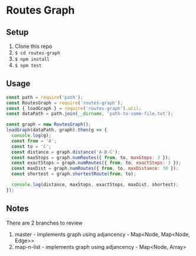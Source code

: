 Routes Graph
=============

Setup
------
1. Clone this repo
2. `$ cd routes-graph`
3. `$ npm install`
4. `$ npm test`

Usage
-----

```JavaScript
const path = require('path');
const RoutesGraph = require('routes-graph');
const { loadGraph } = require('routes-graph').util;
const dataPath = path.join(__dirname, 'path-to-some-file.txt');

const graph = new RoutesGraph();
loadGraph(dataPath, graph).then(g => {
  console.log(g);
  const from = 'A';
  const to = 'C';
  const distance = graph.distance('A-B-C');
  const maxStops = graph.numRoutes({ from, to, maxStops: 3 });
  const exactStops = graph.numRoutes({ from, to, exactStops: 3 });
  const maxDist = graph.numRoutes({ from, to, maxDistance: 30 });
  const shortest = graph.shortestRoute(from, to);

  console.log(distance, maxStops, exactStops, maxDist, shortest);
});
```

Notes
-----
There are 2 branches to review
  1. master - implements graph using adjancency - Map<Node, Map<Node, Edge>>
  2. map-n-list - implements graph using adjancency - Map<Node, Array<Edge>>

